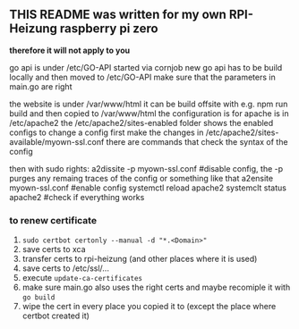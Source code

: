 ## THIS README was written for my own RPI-Heizung raspberry pi zero
**therefore it will not apply to you**


go api is under /etc/GO-API started via cornjob 
new go api has to be build locally and then moved to /etc/GO-API make sure that the parameters in main.go are right

the website is under /var/www/html it can be build offsite with e.g. npm run build and then copied to /var/www/html
the configuration is for apache is in /etc/apache2
the /etc/apache2/sites-enabled folder shows the enabled configs
to change a config first make the changes in /etc/apache2/sites-available/myown-ssl.conf
there are commands that check the syntax of the config
 
then with sudo rights:
a2dissite -p myown-ssl.conf #disable config, the -p purges any remaing traces of the config or something like that
a2ensite myown-ssl.conf #enable config
systemctl reload apache2
systemclt status apache2 #check if everything works

### to renew certificate
1. `sudo certbot certonly --manual -d "*.<Domain>"`
2. save certs to xca
3. transfer certs to rpi-heizung (and other places where it is used)
4. save certs to /etc/ssl/...
5. execute `update-ca-certificates`
6. make sure main.go also uses the right certs and maybe recomiple it with `go build`
7. wipe the cert in every place you copied it to (except the place where certbot created it)
